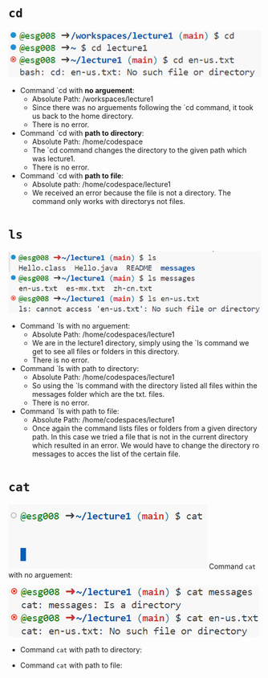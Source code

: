 # `cd` 
![](cd.png)
* Command `cd with **no arguement**:
  - Absolute Path: /workspaces/lecture1
  - Since there was no arguements following the `cd command, it took us back to the home directory.
  - There is no error.
* Command `cd with **path to directory**:
  - Absolute Path: /home/codespace
  - The `cd command changes the directory to the given path which was lecture1.
  - There is no error.
* Command `cd with **path to file**:
  - Absolute path: /home/codespace/lecture1
  - We received an error because the file is not a directory. The command only works with directorys not files.
    
# `ls` 
![](ls.png)

* Command `ls with no arguement:
  - Absolute Path: /home/codespaces/lecture1
  - We are in the lecture1 directory, simply using the `ls command we get to see all files or folders in this directory.
  - There is no error.
* Command `ls with path to directory:
  - Absolute Path: /home/codespaces/lecture1
  - So using the `ls command with the directory listed all files within the messages folder which are the txt. files. 
  - There is no error.
* Command `ls with path to file:
  - Absolute Path: /home/codespaces/lecture1
  - Once again the command lists files or folders from a given directory path. In this case we tried a file that is not in the current directory which resulted in an error. We would have to change the directory ro messages to acces the list of the certain file.

# `cat` 
![](caterror.png)
Command `cat` with no arguement:


![](cat.png)

* Command `cat` with path to directory:

* Command `cat` with path to file:

